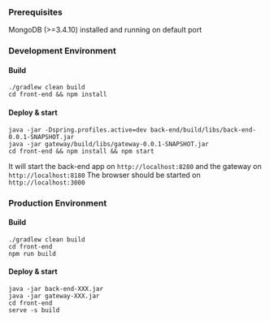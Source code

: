 ### Prerequisites

MongoDB (>=3.4.10) installed and running on default port

### Development Environment
#### Build

```
./gradlew clean build
cd front-end && npm install
```

#### Deploy & start

```
java -jar -Dspring.profiles.active=dev back-end/build/libs/back-end-0.0.1-SNAPSHOT.jar
java -jar gateway/build/libs/gateway-0.0.1-SNAPSHOT.jar
cd front-end && npm install && npm start
```

It will start the back-end app on `http://localhost:8280` and the gateway on `http://localhost:8180`
The browser should be started on `http://localhost:3000`

### Production Environment
#### Build

```
./gradlew clean build
cd front-end
npm run build

```

#### Deploy & start

```
java -jar back-end-XXX.jar
java -jar gateway-XXX.jar
cd front-end
serve -s build
```